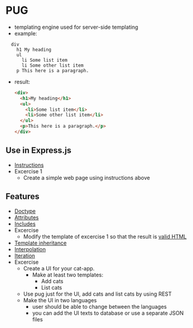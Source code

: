 # PUG
  * templating engine used for server-side templating
  * example: 
  ```jade
    div
      h1 My heading
      ul
        li Some list item
        li Some other list item
      p This here is a paragraph.
  ```
  * result:
      ```html
      <div>
        <h1>My heading</h1>
        <ul>
          <li>Some list item</li>
          <li>Some other list item</li>
        </ul>
        <p>This here is a paragraph.</p>
      </div>
      ```

## Use in Express.js
  * [Instructions](https://expressjs.com/en/guide/using-template-engines.html)
  * Excercise 1
    * Create a simple web page using instructions above
  
## Features
  * [Doctype](https://pugjs.org/language/doctype.html)
  * [Attributes](https://pugjs.org/language/attributes.html)
  * [Includes](https://pugjs.org/language/includes.html)
  * Excercise
    * Modify the template of excercise 1 so that the result is [valid HTML](https://validator.w3.org/)
  * [Template inheritance](https://pugjs.org/language/inheritance.html)
  * [Interpolation](Interpolation)
  * [Iteration](https://pugjs.org/language/iteration.html)
  * Excercise
      * Create a UI for your cat-app.
        * Make at least two templates:
            * Add cats
            * List cats
      * Use pug just for the UI, add cats and list cats by using REST
      * Make the UI in two languages
        * user should be able to change between the languages
        * you can add the UI texts to database or use a separate JSON files
